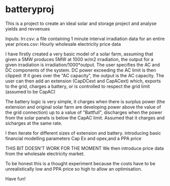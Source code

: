 # batteryproj
This is a project to create an ideal solar and storage project and analyse yields and revvenues

Inputs: Irr.csv: a file containing 1 minute interval irradiation data for an entire year
        prices.csv: Hourly wholesale electricity price data

I have firstly created a very basic model of a solar farm, assuming that given a 5MW produces 5MW at 1000 w/m2 irradiation, the output for a given irradiation is irradiation/1000*output. The user specifies the AC and DC components of the system. DC power exceeding the AC limit is then clipped: If it goes over the "AC capacity", the output is the AC capacity.
The user can then add an extension (CapDCext and CapACext) which, exports to the grid, charges a battery, or is controlled to respect the grid limit (assumed to be CapAC) 

The battery logic is very simple, it charges when there is surplus power (the extension and original solar farm are developing power above the value of the grid connection) up to a value of "Battfull",
discharges when the power from the solar panels is below the CapAC limit. Assumed that it charges and sicharges at the same rate. 

I then iterate for different sizes of extension and battery. introducing basic financial modelling parameters Cap Ex and opex,and a PPA price

THIS BIT DOESN'T WORK FOR THE MOMENT We then introduce price data from the wholesale electricity market.

To be honest this is a thought experiment because the costs have to be unrealistically low and PPA price so high to allow an optimisation.

Have fun!
